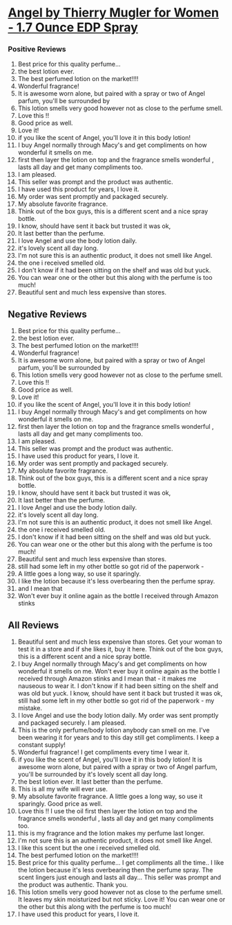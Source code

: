 # [Angel by Thierry Mugler for Women - 1.7 Ounce EDP Spray](https://products.checkmycream.com/products/Angel-by-Thierry-Mugler-for-Women-1.7-Ounce-EDP-Spray.html)

### Positive Reviews

<ol>
      <li>Best price for this quality perfume...</li>
      <li>the best lotion ever.  </li>
      <li>The best perfumed lotion on the market!!!!</li>
      <li>Wonderful fragrance!</li>
      <li>It is awesome worn alone, but paired with a spray or two of Angel parfum, you&#x27;ll be surrounded by</li>
      <li>This lotion smells very good however not as close to the perfume smell.</li>
      <li>Love this !!  </li>
      <li>Good price as well.</li>
      <li>Love it!</li>
      <li>if you like the scent of Angel, you&#x27;ll love it in this body lotion!  </li>
      <li>I buy Angel normally through Macy&#x27;s and get compliments on how wonderful it smells on me.  </li>
      <li>first then layer the lotion on top and the fragrance smells wonderful , lasts all day and get many compliments too.</li>
      <li>I am pleased.</li>
      <li>This seller was prompt and the product was authentic.</li>
      <li>I have used this product for years, I love it.</li>
      <li>My order was sent promptly and packaged securely.  </li>
      <li>My absolute favorite fragrance.</li>
      <li>Think out of the box guys, this is a different scent and a nice spray bottle.</li>
      <li>I know, should have sent it back but trusted it was ok,</li>
      <li>It last better than the perfume.</li>
      <li>I love Angel and use the body lotion daily.  </li>
      <li>it&#x27;s lovely scent all day long.</li>
      <li>I&#x27;m not sure this is an authentic product, it does not smell like Angel.</li>
      <li>the one i received smelled old.</li>
      <li>I don&#x27;t know if it had been sitting on the shelf and was old but yuck.  </li>
      <li>You can wear one or the other but this along with the perfume is too much!</li>
      <li>Beautiful sent and much less expensive than stores.  </li>
</ol>


<h2>Negative Reviews</h2>
<ol>
<li> Best price for this quality perfume...</li>
<li> the best lotion ever.  </li>
<li> The best perfumed lotion on the market!!!!</li>
<li> Wonderful fragrance!</li>
<li> It is awesome worn alone, but paired with a spray or two of Angel parfum, you&#x27;ll be surrounded by</li>
<li> This lotion smells very good however not as close to the perfume smell.</li>
<li> Love this !!  </li>
<li> Good price as well.</li>
<li> Love it!</li>
<li> if you like the scent of Angel, you&#x27;ll love it in this body lotion!  </li>
<li> I buy Angel normally through Macy&#x27;s and get compliments on how wonderful it smells on me.  </li>
<li> first then layer the lotion on top and the fragrance smells wonderful , lasts all day and get many compliments too.</li>
<li> I am pleased.</li>
<li> This seller was prompt and the product was authentic.</li>
<li> I have used this product for years, I love it.</li>
<li> My order was sent promptly and packaged securely.  </li>
<li> My absolute favorite fragrance.</li>
<li> Think out of the box guys, this is a different scent and a nice spray bottle.</li>
<li> I know, should have sent it back but trusted it was ok,</li>
<li> It last better than the perfume.</li>
<li> I love Angel and use the body lotion daily.  </li>
<li> it&#x27;s lovely scent all day long.</li>
<li> I&#x27;m not sure this is an authentic product, it does not smell like Angel.</li>
<li> the one i received smelled old.</li>
<li> I don&#x27;t know if it had been sitting on the shelf and was old but yuck.  </li>
<li> You can wear one or the other but this along with the perfume is too much!</li>
<li> Beautiful sent and much less expensive than stores.  </li>
<li> still had some left in my other bottle so got rid of the paperwork -</li>
<li> A little goes a long way, so use it sparingly.</li>
<li> I like the lotion because it&#x27;s less overbearing then the perfume spray.</li>
<li> and I mean that</li>
<li> Won&#x27;t ever buy it online again as the bottle I received through Amazon stinks</li>
</ol>

<h2>All Reviews</h2>

<ol>
    <li> Beautiful sent and much less expensive than stores.  Get your woman to test it in a store and if she likes it, buy it here.  Think out of the box guys, this is a different scent and a nice spray bottle.</li>
    <li> I buy Angel normally through Macy&#x27;s and get compliments on how wonderful it smells on me.  Won&#x27;t ever buy it online again as the bottle I received through Amazon stinks and I mean that - it makes me nauseous to wear it.  I don&#x27;t know if it had been sitting on the shelf and was old but yuck.  I know, should have sent it back but trusted it was ok, still had some left in my other bottle so got rid of the paperwork - my mistake.</li>
    <li> I love Angel and use the body lotion daily.  My order was sent promptly and packaged securely.  I am pleased.</li>
    <li> This is the only perfume/body lotion anybody can smell on me. I&#x27;ve been wearing it for years and to this day still get compliments. I keep a constant supply!</li>
    <li> Wonderful fragrance! I get compliments every time I wear it.</li>
    <li> if you like the scent of Angel, you&#x27;ll love it in this body lotion!  It is awesome worn alone, but paired with a spray or two of Angel parfum, you&#x27;ll be surrounded by it&#x27;s lovely scent all day long.</li>
    <li> the best lotion ever.  It last better than the perfume.</li>
    <li> This is all my wife will ever use.</li>
    <li> My absolute favorite fragrance. A little goes a long way, so use it sparingly. Good price as well.</li>
    <li> Love this !!  I use the oil first then layer the lotion on top and the fragrance smells wonderful , lasts all day and get many compliments too.</li>
    <li> this is my fragrance and the lotion makes my perfume last longer.</li>
    <li> I&#x27;m not sure this is an authentic product, it does not smell like Angel.</li>
    <li> I like this scent but the one i received smelled old.</li>
    <li> The best perfumed lotion on the market!!!!</li>
    <li> Best price for this quality perfume... I get compliments all the time.. I like the lotion because it&#x27;s less overbearing then the perfume spray. The scent lingers just enough and lasts all day... This seller was prompt and the product was authentic. Thank you.</li>
    <li> This lotion smells very good however not as close to the perfume smell. It leaves my skin moisturized but not sticky. Love it! You can wear one or the other but this along with the perfume is too much!</li>
    <li> I have used this product for years, I love it.</li>
</ol>




